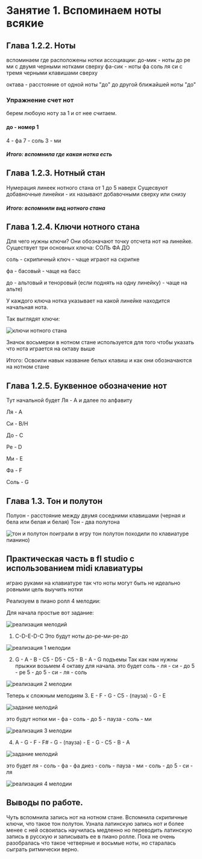 # Занятие 1. Вспоминаем ноты всякие

## Глава 1.2.2. Ноты

вспоминаем где расположены нотки
ассоциации:
	до-мик - ноты до ре ми с двумя черными нотками сверху
	фа-сик - ноты фа соль ля си с тремя черными клавишами сверху
	
октава - расстояние от одной ноты "до" до другой ближайшей ноты "до"

### Упражнение счет нот
берем любоую ноту за 1 и от нее считаем.

#### до - номер 1 
4 - фа
7 - соль
3 - ми

##### Итого: вспомнила где какая нотка есть
## Глава 1.2.3. Нотный стан

Нумерация линеек нотного стана от 1 до 5 наверх
Сущесвуют добавночные линейки - их называют добавочными сверху или снизу

##### Итого: вспомнили вид нотного стана

## Глава 1.2.4. Ключи нотного стана

Для чего нужны ключи? Они обозначают точку отсчета нот на линейке.
Существует три основных ключа:
СОЛЬ ФА ДО

соль - скрипичный ключ - чаще играют на скрипке

фа - басовый - чаще на басс

до - альтовый и теноровый (если поднять на одну линейку) - чаще на альте)

У каждого ключа нотка указывает на какой линейке находится начальная нота.

Так выглядят ключи:

![ключи нотного стана](kluchi.png)

Значок восьмерки в нотном стане используется для того чтобы указать что нота играется на октаву выше

Итого: Освоили навык название белых клавиш и как они обозначаются на нотном стане

## Глава 1.2.5. Буквенное обозначение нот

Тут начальной будет Ля - А и далее по алфавиту

Ля - А

Си - B/H

До - C

Ре - D

Ми - E

Фа - F

Соль - G

## Глава 1.3. Тон и полутон

Полуон - расстояние между двумя соседними клавишами (черная и бела или белая и белая)
Тон - два полутона

![тон и полутон](тонполутон.png)
поиграли в игру тон полутон походили по клавиатуре пианино)

## Практическая часть в fl studio с использованием midi клавиатуры 
играю руками на клавиатуре так что ноты могут быть не идеально ровными цель выучить нотки

Реализуем в пиано ролл 4 мелодии:

Для начала простые вот задание:

![реализация мелодий](задание.png)
1. C-D-E-D-C
Это будут ноты до-ре-ми-ре-до

![реализация 1 мелодии](мелодия1.png)

2. G - A - B - C5 - D5 - C5 - B - A - G подъемы
Так как нам нужны прыжки возьмем 4 октаву для начала.
это будет соль - ля - си - до 5 - ре 5 - до 5 - си - ля - соль

![реализация 2 мелодии](мелодия2.png)

Теперь к сложным мелодиям
3. E - F - G - C5 - (пауза) - G - E

![задание мелодий](задание3.png)

это будут нотки ми - фа - соль - до 5 - пауза - соль - ми

![реализация 3 мелодии](мелодия3.png)

4. A - G - F - F# - G - (пауза) - E - G - C5 - B - A

![задание мелодий](задание4.png)

это будет ля - соль - фа - фа диез - соль - пауза - ми - соль - до 5 - си - ля

![реализация 4 мелодии](мелодия4.png)

## Выводы по работе.
Чуть вспомнила запись нот на нотном стане. Вспомнила скрипичные ключи, что такое тон полутон.
Узнала латинскую запись нот и более менее с ней освоилась
научилась медленно но переводить латинскую запись в русскую и записывать ее в пиано ролле.
Пока не очень разобралась что такое четверные и восьмые ноты, но старалась сыграть ритмически верно.
